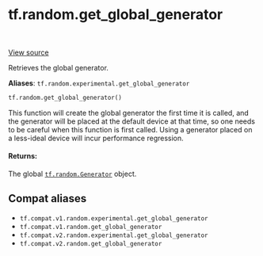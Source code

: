 <div itemscope itemtype="http://developers.google.com/ReferenceObject">
<meta itemprop="name" content="tf.random.get_global_generator" />
<meta itemprop="path" content="Stable" />
</div>

# tf.random.get_global_generator

<!-- Insert buttons and diff -->

<table class="tfo-notebook-buttons tfo-api" align="left">
</table>

<a target="_blank" href="/code/stable/tensorflow/python/ops/stateful_random_ops.py">View source</a>



Retrieves the global generator.

**Aliases**: `tf.random.experimental.get_global_generator`

``` python
tf.random.get_global_generator()
```



<!-- Placeholder for "Used in" -->

This function will create the global generator the first time it is called,
and the generator will be placed at the default device at that time, so one
needs to be careful when this function is first called. Using a generator
placed on a less-ideal device will incur performance regression.

#### Returns:

The global <a href="../../tf/random/Generator.md"><code>tf.random.Generator</code></a> object.


## Compat aliases

* `tf.compat.v1.random.experimental.get_global_generator`
* `tf.compat.v1.random.get_global_generator`
* `tf.compat.v2.random.experimental.get_global_generator`
* `tf.compat.v2.random.get_global_generator`


